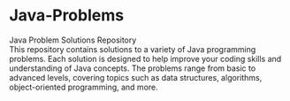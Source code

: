 # Java-Problems
Java Problem Solutions Repository 
<br>
This repository contains solutions to a variety of Java programming problems. Each solution is designed to help improve your coding skills and understanding of Java concepts. The problems range from basic to advanced levels, covering topics such as data structures, algorithms, object-oriented programming, and more.

